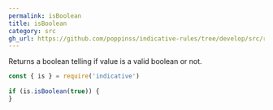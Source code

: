 ```yaml
---
permalink: isBoolean
title: isBoolean
category: src
gh_url: https://github.com/poppinss/indicative-rules/tree/develop/src/raw/isBoolean.ts
---
```


Returns a boolean telling if value is a valid boolean
or not.
 
```js
const { is } = require('indicative')
 
if (is.isBoolean(true)) {
}
```